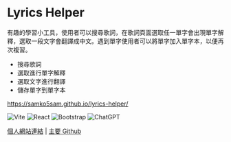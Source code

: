 # Lyrics Helper

有趣的學習小工具，使用者可以搜尋歌詞，在歌詞頁面選取任一單字會出現單字解釋，選取一段文字會翻譯成中文。遇到單字使用者可以將單字加入單字本，以便再次複習。

- 搜尋歌詞
- 選取進行單字解釋
- 選取文字進行翻譯
- 儲存單字到單字本

https://samko5sam.github.io/lyrics-helper/

![Vite](https://img.shields.io/badge/vite-%23646CFF.svg?style=for-the-badge&logo=vite&logoColor=white)
![React](https://img.shields.io/badge/react-%2320232a.svg?style=for-the-badge&logo=react&logoColor=%2361DAFB)
![Bootstrap](https://img.shields.io/badge/bootstrap-%238511FA.svg?style=for-the-badge&logo=bootstrap&logoColor=white)
![ChatGPT](https://img.shields.io/badge/chatGPT-74aa9c?style=for-the-badge&logo=openai&logoColor=white)

[個人網站連結](https://me.sk5s.cyou) | [主要 Github](https://github.com/samko5sam/internet-class)